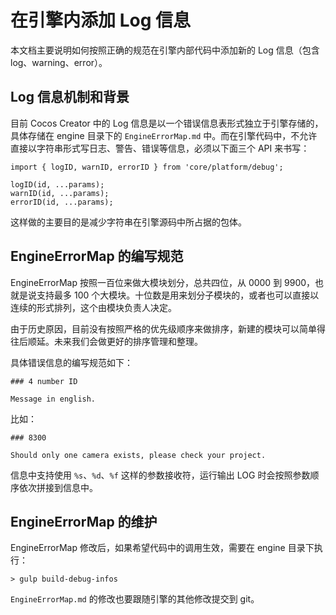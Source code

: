 # 在引擎内添加 Log 信息

本文档主要说明如何按照正确的规范在引擎内部代码中添加新的 Log 信息（包含 log、warning、error）。

## Log 信息机制和背景

目前 Cocos Creator 中的 Log 信息是以一个错误信息表形式独立于引擎存储的，具体存储在 engine 目录下的 `EngineErrorMap.md` 中。而在引擎代码中，不允许直接以字符串形式写日志、警告、错误等信息，必须以下面三个 API 来书写：

```
import { logID, warnID, errorID } from 'core/platform/debug';

logID(id, ...params);
warnID(id, ...params);
errorID(id, ...params);
```

这样做的主要目的是减少字符串在引擎源码中所占据的包体。

## EngineErrorMap 的编写规范

EngineErrorMap 按照一百位来做大模块划分，总共四位，从 0000 到 9900，也就是说支持最多 100 个大模块。十位数是用来划分子模块的，或者也可以直接以连续的形式排列，这个由模块负责人决定。

由于历史原因，目前没有按照严格的优先级顺序来做排序，新建的模块可以简单得往后顺延。未来我们会做更好的排序管理和整理。

具体错误信息的编写规范如下：

```
### 4 number ID

Message in english.
```

比如：

```
### 8300

Should only one camera exists, please check your project.
```

信息中支持使用 `%s`、`%d`、`%f` 这样的参数接收符，运行输出 LOG 时会按照参数顺序依次拼接到信息中。

## EngineErrorMap 的维护

EngineErrorMap 修改后，如果希望代码中的调用生效，需要在 engine 目录下执行：

```
> gulp build-debug-infos
```

`EngineErrorMap.md` 的修改也要跟随引擎的其他修改提交到 git。
